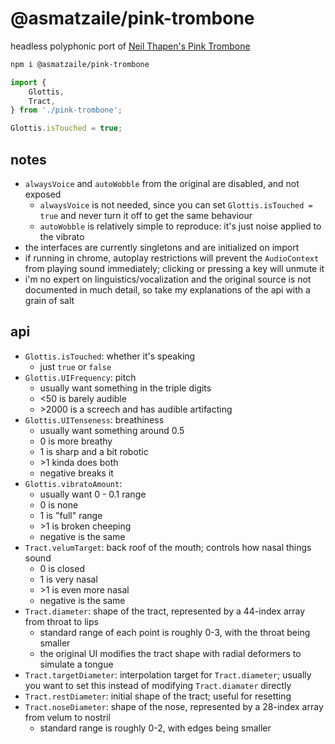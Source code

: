 # @asmatzaile/pink-trombone

headless polyphonic port of [Neil Thapen's Pink Trombone](https://dood.al/pinktrombone/)

```sh
npm i @asmatzaile/pink-trombone
```

```js
import {
	Glottis,
	Tract,
} from './pink-trombone';

Glottis.isTouched = true;
```

## notes

- `alwaysVoice` and `autoWobble` from the original are disabled, and not exposed
  - `alwaysVoice` is not needed, since you can set `Glottis.isTouched = true` and never turn it off to get the same behaviour
  - `autoWobble` is relatively simple to reproduce: it's just noise applied to the vibrato
- the interfaces are currently singletons and are initialized on import
- if running in chrome, autoplay restrictions will prevent the `AudioContext` from playing sound immediately; clicking or pressing a key will unmute it
- i'm no expert on linguistics/vocalization and the original source is not documented in much detail, so take my explanations of the api with a grain of salt

## api

- `Glottis.isTouched`: whether it's speaking
  - just `true` or `false`
- `Glottis.UIFrequency`: pitch
  - usually want something in the triple digits
  - <50 is barely audible
  - \>2000 is a screech and has audible artifacting
- `Glottis.UITenseness`: breathiness
  - usually want something around 0.5
  - 0 is more breathy
  - 1 is sharp and a bit robotic
  - \>1 kinda does both
  - negative breaks it
- `Glottis.vibratoAmount`:
  - usually want 0 - 0.1 range
  - 0 is none
  - 1 is "full" range
  - \>1 is broken cheeping
  - negative is the same
- `Tract.velumTarget`: back roof of the mouth; controls how nasal things sound
  - 0 is closed
  - 1 is very nasal
  - \>1 is even more nasal
  - negative is the same
- `Tract.diameter`: shape of the tract, represented by a 44-index array from throat to lips
  - standard range of each point is roughly 0-3, with the throat being smaller
  - the original UI modifies the tract shape with radial deformers to simulate a tongue
- `Tract.targetDiameter`: interpolation target for `Tract.diameter`; usually you want to set this instead of modifying `Tract.diamater` directly
- `Tract.restDiameter`: initial shape of the tract; useful for resetting
- `Tract.noseDiameter`: shape of the nose, represented by a 28-index array from velum to nostril
  - standard range is roughly 0-2, with edges being smaller
